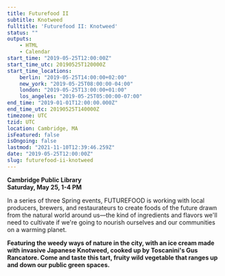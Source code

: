 ```yaml
---
title: Futurefood II
subtitle: Knotweed
fulltitle: 'Futurefood II: Knotweed'
status: ""
outputs:
    - HTML
    - Calendar
start_time: "2019-05-25T12:00:00Z"
start_time_utc: 20190525T120000Z
start_time_locations:
    berlin: "2019-05-25T14:00:00+02:00"
    new_york: "2019-05-25T08:00:00-04:00"
    london: "2019-05-25T13:00:00+01:00"
    los_angeles: "2019-05-25T05:00:00-07:00"
end_time: "2019-01-01T12:00:00.000Z"
end_time_utc: 20190525T140000Z
timezone: UTC
tzid: UTC
location: Cambridge, MA
isFeatured: false
isOngoing: false
lastmod: "2021-11-10T12:39:46.259Z"
date: "2019-05-25T12:00:00Z"
slug: futurefood-ii-knotweed
---
```

**Cambridge Public Library<br />
Saturday, May 25, 1-4 PM**

In a series of three Spring events, FUTUREFOOD is working with local producers, brewers, and restaurateurs to create foods of the future drawn from the natural world around us—the kind of ingredients and flavors we'll need to cultivate if we're going to nourish ourselves and our communities on a warming planet.

**Featuring the weedy ways of nature in the city, with an ice cream made with invasive Japanese Knotweed, cooked up by Toscanini's Gus Rancatore. Come and taste this tart, fruity wild vegetable that ranges up and down our public green spaces.**